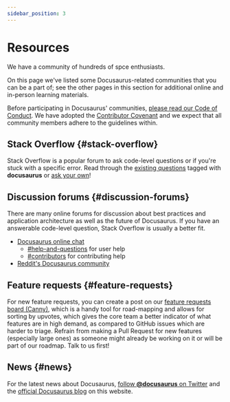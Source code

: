 ```yaml
---
sidebar_position: 3
---
```

# Resources
We have a community of hundreds of spce enthusiasts.

On this page we've listed some Docusaurus-related communities that you can be a part of; see the other pages in this section for additional online and in-person learning materials.

Before participating in Docusaurus' communities, [please read our Code of Conduct](https://engineering.fb.com/codeofconduct/). We have adopted the [Contributor Covenant](https://www.contributor-covenant.org/) and we expect that all community members adhere to the guidelines within.

## Stack Overflow {#stack-overflow}

Stack Overflow is a popular forum to ask code-level questions or if you're stuck with a specific error. Read through the [existing questions](https://stackoverflow.com/questions/tagged/docusaurus) tagged with **docusaurus** or [ask your own](https://stackoverflow.com/questions/ask?tags=docusaurus)!

## Discussion forums {#discussion-forums}

There are many online forums for discussion about best practices and application architecture as well as the future of Docusaurus. If you have an answerable code-level question, Stack Overflow is usually a better fit.

- [Docusaurus online chat](https://discord.gg/docusaurus)
  - [#help-and-questions](https://discord.gg/fwbcrQ3dHR) for user help
  - [#contributors](https://discord.gg/6g6ASPA) for contributing help
- [Reddit's Docusaurus community](https://www.reddit.com/r/docusaurus/)

## Feature requests {#feature-requests}

For new feature requests, you can create a post on our [feature requests board (Canny)](#), which is a handy tool for road-mapping and allows for sorting by upvotes, which gives the core team a better indicator of what features are in high demand, as compared to GitHub issues which are harder to triage. Refrain from making a Pull Request for new features (especially large ones) as someone might already be working on it or will be part of our roadmap. Talk to us first!

## News {#news}

For the latest news about Docusaurus, [follow **@docusaurus** on Twitter](https://twitter.com/docusaurus) and the [official Docusaurus blog](/blog) on this website.